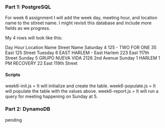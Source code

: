 ### Part 1: PostgreSQL

For week 6 assignment I will add the week day, meeting hour, and location name to the sttreet name. I might revisit this database and include more fields as we progress.

My 4 rows will look like this:

Day         Hour Location Name              Street Name
Saturday	4   125 - TWO FOR ONE	        35 East 125 Street
Tuesday 	6   EAST HARLEM - East Harlem   223 East 117th Street
Sunday  	5   GRUPO NUEVA VIDA            2126 2nd Avenue
Sunday  	1   HARLEM 1 PM RECOVERY        22 East 119th Street

#### Scripts
week6-init.js = It will initialize and create the table.
week6-populate.js = It will populate the table with the values above.
week6-report.js = It will run a query for meeting happening on Sunday at 5.


### Part 2: DynamoDB

pending
